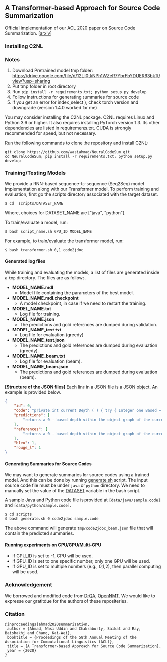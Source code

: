 ## A Transformer-based Approach for Source Code Summarization
Official implementation of our ACL 2020 paper on Source Code Summarization. [[arxiv](https://arxiv.org/abs/2005.00653)]

### Installing C2NL

### Notes

1. Download Pretrained model tmp folder: https://drive.google.com/file/d/12Lil0tkNPh1WZeR7YbrFbYDUER63bkTt/view?usp=sharing
2. Put tmp folder in root directory
3. Run `pip install -r requirements.txt; python setup.py develop`
4. Follow instructions for generating summaries for source code
5. If you get an error for index_select(), check torch version and downgrade (version 1.4.0 worked for me)

You may consider installing the C2NL package. C2NL requires Linux and Python 3.6 or higher. It also requires installing PyTorch version 1.3. Its other dependencies are listed in requirements.txt. CUDA is strongly recommended for speed, but not necessary.

Run the following commands to clone the repository and install C2NL:

```
git clone https://github.com/wasiahmad/NeuralCodeSum.git
cd NeuralCodeSum; pip install -r requirements.txt; python setup.py develop
```

### Training/Testing Models

We provide a RNN-based sequence-to-sequence (Seq2Seq) model implementation along with our Transformer model. To perform training and evaluation, first go the scripts directory associated with the target dataset.

```
$ cd  scripts/DATASET_NAME
```

Where, choices for DATASET_NAME are ["java", "python"].

To train/evaluate a model, run:

```
$ bash script_name.sh GPU_ID MODEL_NAME
```

For example, to train/evaluate the transformer model, run:

```
$ bash transformer.sh 0,1 code2jdoc
```

#### Generated log files

While training and evaluating the models, a list of files are generated inside a `tmp` directory. The files are as follows.

- **MODEL_NAME.mdl**
  - Model file containing the parameters of the best model.
- **MODEL_NAME.mdl.checkpoint**
  - A model checkpoint, in case if we need to restart the training.
- **MODEL_NAME.txt**
  - Log file for training.
- **MODEL_NAME.json**
  - The predictions and gold references are dumped during validation.
- **MODEL_NAME_test.txt**
  - Log file for evaluation (greedy).
- **MODEL_NAME_test.json** 
  - The predictions and gold references are dumped during evaluation (greedy).
- **MODEL_NAME_beam.txt**
  - Log file for evaluation (beam).
- **MODEL_NAME_beam.json**
  - The predictions and gold references are dumped during evaluation (beam).

**[Structure of the JSON files]** Each line in a JSON file is a JSON object. An example is provided below.

```json 
{
    "id": 0,
    "code": "private int current Depth ( ) { try { Integer one Based = ( ( Integer ) DEPTH FIELD . get ( this ) ) ; return one Based - NUM ; } catch ( Illegal Access Exception e ) { throw new Assertion Error ( e ) ; } }",
    "predictions": [
        "returns a 0 - based depth within the object graph of the current object being serialized ."
    ],
    "references": [
        "returns a 0 - based depth within the object graph of the current object being serialized ."
    ],
    "bleu": 1,
    "rouge_l": 1
}
```

#### Generating Summaries for Source Codes

We may want to generate summaries for source codes using a trained model. And this can be done by running [generate.sh](https://github.com/wasiahmad/NeuralCodeSum/blob/master/scripts/generate.sh) script. The input source code file must be under `java` or `python` directory. We need to manually set the value of the [DATASET](https://github.com/wasiahmad/NeuralCodeSum/blob/master/scripts/generate.sh#L15) variable in the bash script. 

A sample Java and Python code file is provided at `[data/java/sample.code]` and `[data/python/sample.code]`.

```
$ cd scripts
$ bash generate.sh 0 code2jdoc sample.code
```

The above command will generate `tmp/code2jdoc_beam.json` file that will contain the predicted summaries.

#### Running experiments on CPU/GPU/Multi-GPU

- If GPU_ID is set to -1, CPU will be used.
- If GPU_ID is set to one specific number, only one GPU will be used.
- If GPU_ID is set to multiple numbers (e.g., 0,1,2), then parallel computing will be used.

### Acknowledgement

We borrowed and modified code from [DrQA](https://github.com/facebookresearch/DrQA), [OpenNMT](https://github.com/OpenNMT/OpenNMT-py). We would like to expresse our gratitdue for the authors of these repositeries.


### Citation

```
@inproceedings{ahmad2020summarization,
 author = {Ahmad, Wasi Uddin and Chakraborty, Saikat and Ray, Baishakhi and Chang, Kai-Wei},
 booktitle = {Proceedings of the 58th Annual Meeting of the Association for Computational Linguistics (ACL)},
 title = {A Transformer-based Approach for Source Code Summarization},
 year = {2020}
}
```

